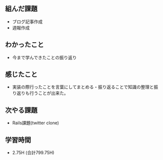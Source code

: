 ## 組んだ課題
- ブログ記事作成
- 週報作成

## わかったこと
- 今まで学んできたことの振り返り

## 感じたこと
- 実装の際行ったことを言葉にしてまとめる・振り返ることで知識の整理と振り返りも行うことが出来た。

## 次やる課題  
- Rails課題(twitter clone)
  
## 学習時間  
- 2.75H (合計799.75H)
